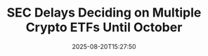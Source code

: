 ﻿---
title: "SEC Delays Deciding on Multiple Crypto ETFs Until October"
date: "2025-08-20T15:27:50"
category: "Markets"
summary: ""
slug: "sec delays deciding on multiple crypto etfs until october"
source_urls:
  - "https://unchainedcrypto.com/sec-delays-deciding-on-multiple-crypto-etfs-until-october/"
seo:
  title: "SEC Delays Deciding on Multiple Crypto ETFs Until October | Hash n Hedge"
  description: ""
  keywords: ["news", "markets", "brief"]
---

